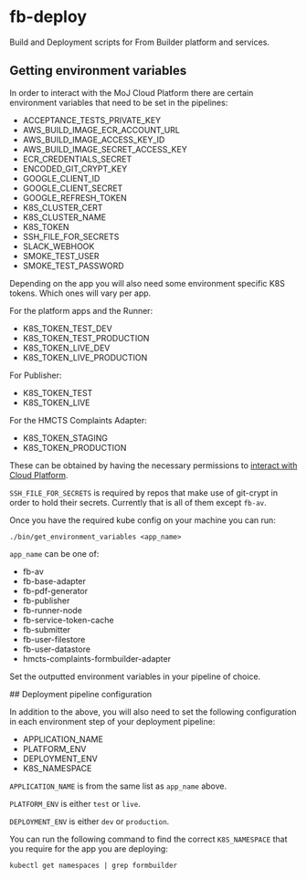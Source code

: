 # fb-deploy

Build and Deployment scripts for From Builder platform and services.

## Getting environment variables

In order to interact with the MoJ Cloud Platform there are certain environment variables that need to be set in the pipelines:

- ACCEPTANCE_TESTS_PRIVATE_KEY
- AWS_BUILD_IMAGE_ECR_ACCOUNT_URL
- AWS_BUILD_IMAGE_ACCESS_KEY_ID
- AWS_BUILD_IMAGE_SECRET_ACCESS_KEY
- ECR_CREDENTIALS_SECRET
- ENCODED_GIT_CRYPT_KEY
- GOOGLE_CLIENT_ID
- GOOGLE_CLIENT_SECRET
- GOOGLE_REFRESH_TOKEN
- K8S_CLUSTER_CERT
- K8S_CLUSTER_NAME
- K8S_TOKEN
- SSH_FILE_FOR_SECRETS
- SLACK_WEBHOOK
- SMOKE_TEST_USER
- SMOKE_TEST_PASSWORD

Depending on the app you will also need some environment specific K8S tokens. Which ones will vary per app.

For the platform apps and the Runner:

- K8S_TOKEN_TEST_DEV
- K8S_TOKEN_TEST_PRODUCTION
- K8S_TOKEN_LIVE_DEV
- K8S_TOKEN_LIVE_PRODUCTION

For Publisher:

- K8S_TOKEN_TEST
- K8S_TOKEN_LIVE

For the HMCTS Complaints Adapter:

- K8S_TOKEN_STAGING
- K8S_TOKEN_PRODUCTION

These can be obtained by having the necessary permissions to [interact with Cloud Platform](https://user-guide.cloud-platform.service.justice.gov.uk/documentation/getting-started/kubectl-config.html#how-to-use-kubectl-to-connect-to-the-cluster).

`SSH_FILE_FOR_SECRETS` is required by repos that make use of git-crypt in order to hold their secrets. Currently that is all of them except `fb-av`.

Once you have the required kube config on your machine you can run:

`./bin/get_environment_variables <app_name>`

`app_name` can be one of:

- fb-av
- fb-base-adapter
- fb-pdf-generator
- fb-publisher
- fb-runner-node
- fb-service-token-cache
- fb-submitter
- fb-user-filestore
- fb-user-datastore
- hmcts-complaints-formbuilder-adapter

Set the outputted environment variables in your pipeline of choice.

## Deployment pipeline configuration

In addition to the above, you will also need to set the following configuration in each environment step of your deployment pipeline:

- APPLICATION_NAME
- PLATFORM_ENV
- DEPLOYMENT_ENV
- K8S_NAMESPACE

`APPLICATION_NAME` is from the same list as `app_name` above.

`PLATFORM_ENV` is either `test` or `live`.

`DEPLOYMENT_ENV` is either `dev` or `production`.

You can run the following command to find the correct `K8S_NAMESPACE` that you require for the app you are deploying:

`kubectl get namespaces | grep formbuilder`

